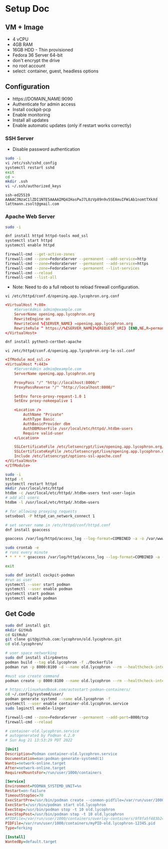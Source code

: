 # Setup Doc

## VM + Image

- 4 vCPU
- 4GB RAM
- 16GB HDD - Thin provisioned
- Fedora 36 Server 64-bit
- don't encrypt the drive
- no root account
- select: container, guest, headless options


## Configuration

- https://DOMAIN_NAME:9090
- Authenticate for admin access
- Install cockpit-pcp
- Enable monitoring
- Install all updates
- Enable automatic updates (only if restart works correctly)

### SSH Server

- Disable password authentication

```bash
sudo -i
vi /etc/ssh/sshd_config
systemctl restart sshd
exit
cd ~
mkdir .ssh
vi ~/.ssh/authorized_keys
```

```
ssh-ed25519 AAAAC3NzaC1lZDI1NTE5AAAAIMQ4IHasPwJ7L0zVp89n9v5SEAmuIFWiAb1nomtTXkXd lattmann.zsolt@gmail.com
```

### Apache Web Server

```bash
sudo -i

dnf install httpd httpd-tools mod_ssl 
systemctl start httpd
systemctl enable httpd

firewall-cmd --get-active-zones
firewall-cmd --zone=FedoraServer --permanent --add-service=http
firewall-cmd --zone=FedoraServer --permanent --add-service=https
firewall-cmd --zone=FedoraServer --permanent --list-services
firewall-cmd --reload
firewall-cmd --list-all
```

- Note: Need to do a full reboot to reload firewall configuration.

`vi /etc/httpd/conf.d/opening.app.lycophron.org.conf`

```conf
<VirtualHost *:80>
    #ServerAdmin admin@example.com
    ServerName opening.app.lycophron.org
    RewriteEngine on
    RewriteCond %{SERVER_NAME} =opening.app.lycophron.org
    RewriteRule ^ https://%{SERVER_NAME}%{REQUEST_URI} [END,NE,R=permanent]
</VirtualHost>
```


```bash
dnf install python3-certbot-apache 
```


`vi /etc/httpd/conf.d/opening.app.lycophron.org-le-ssl.conf`

```conf
<IfModule mod_ssl.c>
<VirtualHost *:443>
    #ServerAdmin admin@example.com
    ServerName opening.app.lycophron.org

    ProxyPass "/" "http://localhost:8000/"
    ProxyPassReverse "/" "http://localhost:8000/"

    SetEnv force-proxy-request-1.0 1
    SetEnv proxy-nokeepalive 1

    <Location />
        AuthName "Private"
        AuthType Basic
        AuthBasicProvider dbm
        AuthDBMUserFile /usr/local/etc/httpd/.htdbm-users
        Require valid-user
    </Location>

    SSLCertificateFile /etc/letsencrypt/live/opening.app.lycophron.org/fullchain.pem
    SSLCertificateKeyFile /etc/letsencrypt/live/opening.app.lycophron.org/privkey.pem
    Include /etc/letsencrypt/options-ssl-apache.conf
</VirtualHost>
</IfModule>
```

```bash
sudo -i
httpd -t
systemctl restart httpd
mkdir /usr/local/etc/httpd
htdbm -c /usr/local/etc/httpd/.htdbm-users test-user-login
# add all users
htdbm -l /usr/local/etc/httpd/.htdbm-users

# for allowing proxying requests
setsebool -P httpd_can_network_connect 1

# set server name in /etc/httpd/conf/httpd.conf
dnf install goaccess

goaccess /var/log/httpd/access_log --log-format=COMBINED -a -o /var/www/html/report.html

sudo crontab -e
# runs every minute
* * * * * goaccess /var/log/httpd/access_log --log-format=COMBINED -a -o /var/www/html/report.html

exit
```


```bash
sudo dnf install cockpit-podman
#run as user
systemctl --user start podman
systemctl --user enable podman
systemctl start podman
systemctl enable podman

```

## Get Code

```bash
sudo dnf install git
mkdir GitHub
cd GitHub/
git clone git@github.com:lycophron/old.lycophron.git
cd old.lycophron/

# user space networking
sudo dnf install slirp4netns
podman build --tag old.lycophron -f ./Dockerfile
podman run -p 8000:8100 -d --name old.lycophron --rm --healthcheck-interval 1m --healthcheck-timeout 30s --healthcheck-start-period 0s --healthcheck-retries 3 --healthcheck-command "CMD-SHELL curl http://localhost:8100  || exit 1" old.lycophron

#must use create command
podman create -p 8000:8100 --name old.lycophron --rm --healthcheck-interval 1m --healthcheck-timeout 30s --healthcheck-start-period 0s --healthcheck-retries 3 --healthcheck-command "CMD-SHELL curl http://localhost:8100  || exit 1" old.lycophron

# https://linuxhandbook.com/autostart-podman-containers/
cd ~/.config/systemd/user/
podman generate systemd --name old.lycophron -f
systemctl --user enable container-old.lycophron.service
sudo loginctl enable-linger

firewall-cmd --zone=FedoraServer --permanent --add-port=8000/tcp
firewall-cmd --reload
```

```ini
# container-old.lycophron.service
# autogenerated by Podman 4.2.0
# Sun Aug 21 13:53:29 PDT 2022

[Unit]
Description=Podman container-old.lycophron.service
Documentation=man:podman-generate-systemd(1)
Wants=network-online.target
After=network-online.target
RequiresMountsFor=/run/user/1000/containers

[Service]
Environment=PODMAN_SYSTEMD_UNIT=%n
Restart=on-failure
TimeoutStopSec=70
ExecStartPre=/usr/bin/podman create --conmon-pidfile=/var/run/user/1000/containers/myPID-old.lycophron-12345.pid -p 8000:8100 --name old.lycophron --rm --healthcheck-interval 1m --healthcheck-timeout 30s --healthcheck-start-period 0s --healthcheck-retries 3 --healthcheck-command "CMD-SHELL curl http://localhost:8100  || exit 1" old.lycophron
ExecStart=/usr/bin/podman start old.lycophron
ExecStop=/usr/bin/podman stop -t 10 old.lycophron
ExecStopPost=/usr/bin/podman stop -t 10 old.lycophron
#PIDFile=/var/run/user/1000/containers/overlay-containers/9f8fa5f483b2430f572d17485bfb66eb6a931a69064ec1c1534f515076221258/userdata/conmon.pid
PIDFile=/var/run/user/1000/containers/myPID-old.lycophron-12345.pid
Type=forking

[Install]
WantedBy=default.target
```

